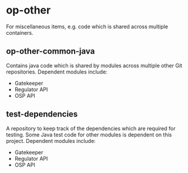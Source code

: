 # op-other
For miscellaneous items, e.g. code which is shared across multiple containers.

## op-other-common-java
Contains java code which is shared by modules across multiple other Git repositories. Dependent modules include:
* Gatekeeper
* Regulator API
* OSP API

## test-dependencies
A repository to keep track of the dependencies which are required for testing. Some Java test code for other modules is dependent on this project. Dependent modules include:
* Gatekeeper
* Regulator API
* OSP API
